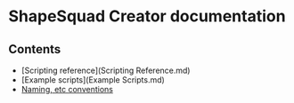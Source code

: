 # ShapeSquad Creator documentation

## Contents

* [Scripting reference](Scripting Reference.md)
* [Example scripts](Example Scripts.md)
* [Naming, etc conventions](Conventions.md)


